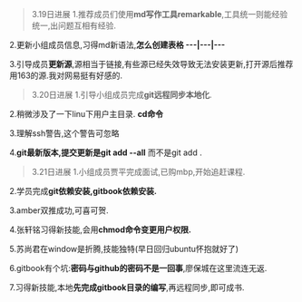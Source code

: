 >3.19日进展
1.推荐成员们使用**md写作工具remarkable**,工具统一则能经验统一,出问题互相有经验.

2.更新小组成员信息,习得md新语法,**怎么创建表格 ---|---|---**

3.引导成员**更新源**,源相当于链接,有些源已经失效导致无法安装更新,打开源后推荐用163的源.我对网易挺有好感的.

>3.20日进展
1.引导小组成员完成**git远程同步本地化**.

2.稍微涉及了一下linu下用户主目录.  **cd命令**

3.理解ssh警告,这个警告可忽略

4.**git最新版本,提交更新是git add --all**  而不是git add .




>3.21日进展
1.小组成员贾平完成面试,已购mbp,开始追赶课程.

2.学员完成**git依赖安装,gitbook依赖安装.**

3.amber双推成功,可喜可贺.

4.张轩铭习得新技能,会用**chmod命令变更用户权限.**

5.苏尚君在window是折腾,技能独特(早日回归ubuntu怀抱就好了)

6.gitbook有个坑:**密码与github的密码不是一回事**,廖保城在这里流连无返.

7.习得新技能,本地**先完成gitbook目录的编写**,再远程同步,即可成书.


